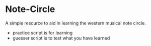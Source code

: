 # Note-Circle
A simple resource to aid in learning the western musical note circle.
- practice script is for learning
- guesser script is to test what you have learned
